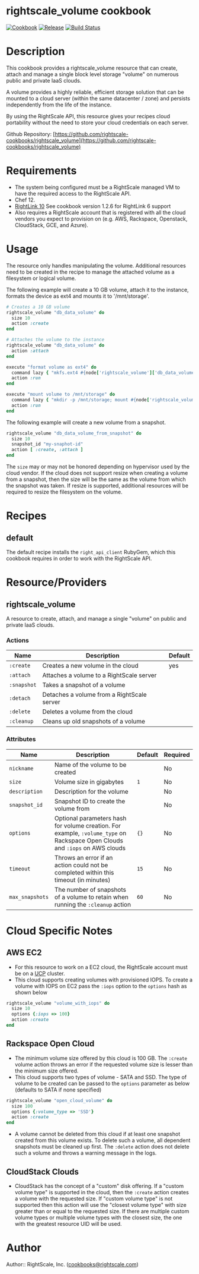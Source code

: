 # rightscale_volume cookbook

[![Cookbook](https://img.shields.io/cookbook/v/rightscale_volume.svg?style=flat)][cookbook]
[![Release](https://img.shields.io/github/release/rightscale-cookbooks/rightscale_volume.svg?style=flat)][release]
[![Build Status](https://img.shields.io/travis/rightscale-cookbooks/rightscale_volume.svg?style=flat)][travis]

[cookbook]: https://supermarket.getchef.com/cookbooks/rightscale_volume
[release]: https://github.com/rightscale-cookbooks/rightscale_volume/releases/latest
[travis]: https://travis-ci.org/rightscale-cookbooks/rightscale_volume

# Description

This cookbook provides a rightscale_volume resource that can create, attach and manage a single
block level storage "volume" on numerous public and private IaaS clouds.

A volume provides a highly reliable, efficient storage solution that can be mounted to a
cloud server (within the same datacenter / zone) and persists independently from the life of the instance.

By using the RightScale API, this resource gives your recipes cloud portability without the need
to store your cloud credentials on each server.

Github Repository: [https://github.com/rightscale-cookbooks/rightscale_volume](https://github.com/rightscale-cookbooks/rightscale_volume)

# Requirements

* The system being configured must be a RightScale managed VM to have the required access to the RightScale API.
* Chef 12.
* [RightLink 10](http://docs.rightscale.com/rl10/) See cookbook version 1.2.6 for RightLink 6 support
* Also requires a RightScale account that is registered with all the cloud vendors
  you expect to provision on (e.g. AWS, Rackspace, Openstack, CloudStack, GCE, and Azure).


# Usage

The resource only handles manipulating the volume. Additional resources need to be created in
the recipe to manage the attached volume as a filesystem or logical volume.

The following example will create a 10 GB volume, attach it to the instance, formats the device as ext4
and mounts it to '/mnt/storage'.

```ruby
# Creates a 10 GB volume
rightscale_volume "db_data_volume" do
  size 10
  action :create
end

# Attaches the volume to the instance
rightscale_volume "db_data_volume" do
  action :attach
end

execute "format volume as ext4" do
  command lazy { "mkfs.ext4 #{node['rightscale_volume']['db_data_volume']['device']}" }
  action :run
end

execute "mount volume to /mnt/storage" do
  command lazy { "mkdir -p /mnt/storage; mount #{node['rightscale_volume']['db_data_volume']['device']} /mnt/storage" }
  action :run
end
```

The following example will create a new volume from a snapshot.

```ruby
rightscale_volume "db_data_volume_from_snapshot" do
  size 10
  snapshot_id "my-snaphot-id"
  action [ :create, :attach ]
end
```

The `size` may or may not be honored depending on hypervisor used by the cloud vendor.
If the cloud does not support resize when creating a volume from a snapshot, then the size will be
the same as the volume from which the snapshot was taken. If resize is supported, additional
resources will be required to resize the filesystem on the volume.


# Recipes

## default

The default recipe installs the `right_api_client` RubyGem, which this cookbook requires in
order to work with the RightScale API.


# Resource/Providers

## rightscale_volume

A resource to create, attach, and manage a single "volume" on public and private IaaS clouds.

### Actions

| Name | Description | Default |
| --- | --- | --- |
| `:create` | Creates a new volume in the cloud | yes |
| `:attach` | Attaches a volume to a RightScale server | |
| `:snapshot` | Takes a snapshot of a volume | |
| `:detach` | Detaches a volume from a RightScale server | |
| `:delete` | Deletes a volume from the cloud | |
| `:cleanup` | Cleans up old snapshots of a volume | |

### Attributes

| Name | Description | Default | Required |
| --- | --- | --- | --- |
| `nickname` | Name of the volume to be created | | No |
| `size` | Volume size in gigabytes | `1` | No |
| `description` | Description for the volume | | No |
| `snapshot_id` | Snapshot ID to create the volume from | | No |
| `options` | Optional parameters hash for volume creation. For example, `:volume_type` on Rackspace Open Clouds and `:iops` on AWS clouds | `{}` | No |
| `timeout` | Throws an error if an action could not be completed within this timeout (in minutes) | `15` | No |
| `max_snapshots` | The number of snapshots of a volume to retain when running the `:cleanup` action | `60` | No |


# Cloud Specific Notes

## AWS EC2

* For this resource to work on a EC2 cloud, the RightScale account must be on a
  [UCP](http://support.rightscale.com/12-Guides/Dashboard_Users_Guide/Unified_Cloud_Platform) cluster.
* This cloud supports creating volumes with provisioned IOPS. To create a volume with IOPS on EC2
  pass the `:iops` option to the `options` hash as shown below

```ruby
rightscale_volume "volume_with_iops" do
  size 10
  options {:iops => 100}
  action :create
end
```

## Rackspace Open Cloud

* The minimum volume size offered by this cloud is 100 GB. The `:create` volume action throws an
  error if the requested volume size is lesser than the minimum size offered.
* This cloud supports two types of volume - SATA and SSD. The type of volume to be created can be
  passed to the `options` parameter as below (defaults to SATA if none specified)

```ruby
rightscale_volume "open_cloud_volume" do
  size 100
  options {:volume_type => 'SSD'}
  action :create
end
```
* A volume cannot be deleted from this cloud if at least one snapshot created from this volume
  exists. To delete such a volume, all dependent snapshots must be cleaned up first. The `:delete`
  action does not delete such a volume and throws a warning message in the logs.

## CloudStack Clouds

* CloudStack has the concept of a "custom" disk offering. If a "custom volume type" is supported in the cloud,
  then the `:create` action creates a volume with the requested size. If "custom volume type" is not supported
  then this action will use the "closest volume type" with size greater than or equal to the requested size.
  If there are multiple custom volume types or multiple volume types with the closest size, the one with the greatest
  resource UID will be used.

# Author

Author:: RightScale, Inc. (<cookbooks@rightscale.com>)
